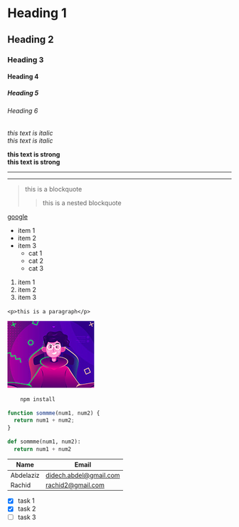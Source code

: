 <!-- Headingd -->

# Heading 1

## Heading 2

### Heading 3

#### Heading 4

##### Heading 5

###### Heading 6

<!-- Italics -->

_this text is italic_  
_this text is italic_

<!-- Strong -->

**this text is strong**  
**this text is strong**

<!-- horizontal line -->

---

---

<!-- blockquote -->

> this is a blockquote
>
> > this is a nested blockquote

<!-- links -->

[google](https://google.com)

<!-- UL -->

- item 1
- item 2
- item 3
  - cat 1
  - cat 2
  - cat 3

<!-- OL -->

1. item 1
2. item 2
3. item 3

<!-- inline code block -->

`<p>this is a paragraph</p>`

<!-- images -->

![personne](/clip-02.jpg)

<!-- code blocks -->

```bash
	npm install
```

```javascript
function sommme(num1, num2) {
  return num1 + num2;
}
```

```python
def sommme(num1, num2):
  return num1 + num2
```

<!-- tables -->

| Name      | Email                  |
| --------- | ---------------------- |
| Abdelaziz | didech.abdel@gmail.com |
| Rachid    | rachid2@gmail.com      |

<!-- task  Lists -->

- [x] task 1
- [x] task 2
- [ ] task 3
